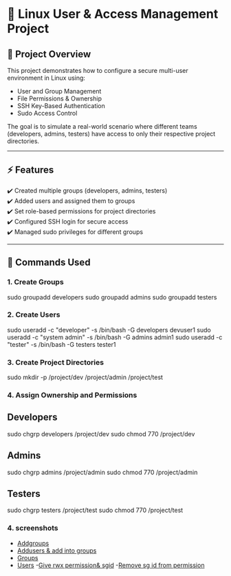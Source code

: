 # 🔐 Linux User & Access Management Project  

## 📖 Project Overview  
This project demonstrates how to configure a secure multi-user environment in Linux using:  
- User and Group Management  
- File Permissions & Ownership  
- SSH Key-Based Authentication  
- Sudo Access Control  

The goal is to simulate a real-world scenario where different teams (developers, admins, testers) have access to only their respective project directories.  

---

## ⚡ Features  
✔️ Created multiple groups (developers, admins, testers)  
✔️ Added users and assigned them to groups  
✔️ Set role-based permissions for project directories  
✔️ Configured SSH login for secure access  
✔️ Managed sudo privileges for different groups  

---

## 🔑 Commands Used  

### 1. Create Groups  
sudo groupadd developers
sudo groupadd admins
sudo groupadd testers  

###  2. Create Users
sudo useradd  -c "developer"  -s /bin/bash -G developers devuser1
sudo useradd  -c "system admin" -s /bin/bash -G admins admin1
sudo useradd  -c "tester" -s /bin/bash -G testers tester1

### 3. Create Project Directories
sudo mkdir -p /project/dev /project/admin /project/test

### 4. Assign Ownership and Permissions
## Developers
sudo chgrp developers /project/dev
sudo chmod 770 /project/dev

## Admins
sudo chgrp admins /project/admin
sudo chmod 770 /project/admin

## Testers
sudo chgrp testers /project/test
sudo chmod 770 /project/test

### 4. screenshots
- [Addgroups ](screenshot/addgroups.png)
- [Addusers & add into groups](screenshot/addusers.png)
- [Groups](screenshot/groups.png)
- [Users](screenshot/users.png)
-[Give rwx permission& sgid](screenshot/permission.png)
-[Remove sg id from permission](screenshot/removesg.png)


